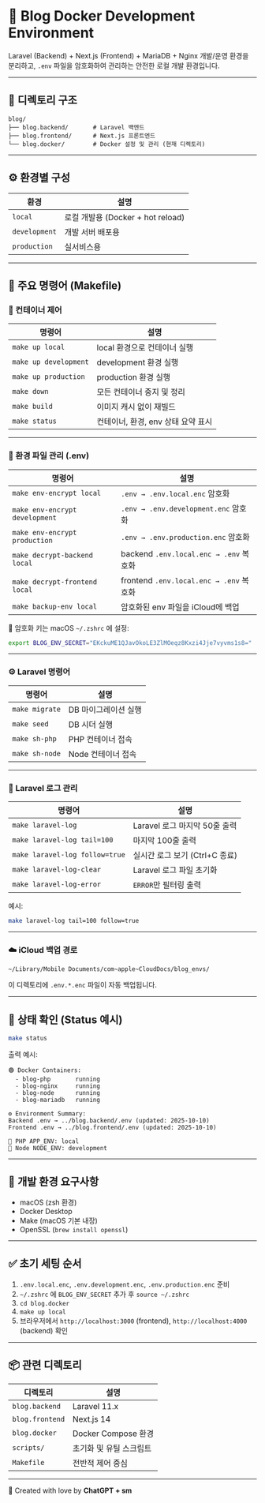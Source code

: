 # 🐳 Blog Docker Development Environment

Laravel (Backend) + Next.js (Frontend) + MariaDB + Nginx
개발/운영 환경을 분리하고, `.env` 파일을 암호화하여 관리하는 안전한 로컬 개발 환경입니다.

---

## 📂 디렉토리 구조

```
blog/
├── blog.backend/       # Laravel 백엔드
├── blog.frontend/      # Next.js 프론트엔드
└── blog.docker/        # Docker 설정 및 관리 (현재 디렉토리)
```

---

## ⚙️ 환경별 구성

| 환경 | 설명 |
|------|------|
| `local` | 로컬 개발용 (Docker + hot reload) |
| `development` | 개발 서버 배포용 |
| `production` | 실서비스용 |

---

## 🚀 주요 명령어 (Makefile)

### 🧱 컨테이너 제어

| 명령어 | 설명 |
|--------|------|
| `make up local` | local 환경으로 컨테이너 실행 |
| `make up development` | development 환경 실행 |
| `make up production` | production 환경 실행 |
| `make down` | 모든 컨테이너 중지 및 정리 |
| `make build` | 이미지 캐시 없이 재빌드 |
| `make status` | 컨테이너, 환경, env 상태 요약 표시 |

---

### 🔐 환경 파일 관리 (.env)

| 명령어 | 설명 |
|--------|------|
| `make env-encrypt local` | `.env → .env.local.enc` 암호화 |
| `make env-encrypt development` | `.env → .env.development.enc` 암호화 |
| `make env-encrypt production` | `.env → .env.production.enc` 암호화 |
| `make decrypt-backend local` | backend `.env.local.enc → .env` 복호화 |
| `make decrypt-frontend local` | frontend `.env.local.enc → .env` 복호화 |
| `make backup-env local` | 암호화된 env 파일을 iCloud에 백업 |

🔑 암호화 키는 macOS `~/.zshrc` 에 설정:
```bash
export BLOG_ENV_SECRET="EKckuME1QJavOkoLE3ZlMOeqz8Kxzi4Jje7vyvms1s8="
```

---

### ⚙️ Laravel 명령어

| 명령어 | 설명 |
|--------|------|
| `make migrate` | DB 마이그레이션 실행 |
| `make seed` | DB 시더 실행 |
| `make sh-php` | PHP 컨테이너 접속 |
| `make sh-node` | Node 컨테이너 접속 |

---

### 📜 Laravel 로그 관리

| 명령어 | 설명 |
|--------|------|
| `make laravel-log` | Laravel 로그 마지막 50줄 출력 |
| `make laravel-log tail=100` | 마지막 100줄 출력 |
| `make laravel-log follow=true` | 실시간 로그 보기 (Ctrl+C 종료) |
| `make laravel-log-clear` | Laravel 로그 파일 초기화 |
| `make laravel-log-error` | `ERROR`만 필터링 출력 |

예시:
```bash
make laravel-log tail=100 follow=true
```

---

### ☁️ iCloud 백업 경로

```
~/Library/Mobile Documents/com~apple~CloudDocs/blog_envs/
```

이 디렉토리에 `.env.*.enc` 파일이 자동 백업됩니다.

---

## 🧩 상태 확인 (Status 예시)

```bash
make status
```

출력 예시:

```
🟢 Docker Containers:
  - blog-php       running
  - blog-nginx     running
  - blog-node      running
  - blog-mariadb   running

⚙️ Environment Summary:
Backend .env → ../blog.backend/.env (updated: 2025-10-10)
Frontend .env → ../blog.frontend/.env (updated: 2025-10-10)

🧩 PHP APP_ENV: local
🧩 Node NODE_ENV: development
```

---

## 🧰 개발 환경 요구사항

- macOS (zsh 환경)
- Docker Desktop
- Make (macOS 기본 내장)
- OpenSSL (`brew install openssl`)

---

## ✅ 초기 세팅 순서

1. `.env.local.enc`, `.env.development.enc`, `.env.production.enc` 준비
2. `~/.zshrc` 에 `BLOG_ENV_SECRET` 추가 후 `source ~/.zshrc`
3. `cd blog.docker`
4. `make up local`
5. 브라우저에서 `http://localhost:3000` (frontend), `http://localhost:4000` (backend) 확인

---

## 📦 관련 디렉토리

| 디렉토리 | 설명 |
|-----------|------|
| `blog.backend` | Laravel 11.x |
| `blog.frontend` | Next.js 14 |
| `blog.docker` | Docker Compose 환경 |
| `scripts/` | 초기화 및 유틸 스크립트 |
| `Makefile` | 전반적 제어 중심 |

---

🧡 Created with love by **ChatGPT + sm**
